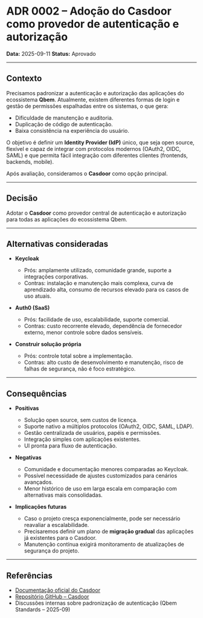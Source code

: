 # ADR 0002 – Adoção do Casdoor como provedor de autenticação e autorização

**Data:** 2025-09-11
**Status:** Aprovado

---

## Contexto

Precisamos padronizar a autenticação e autorização das aplicações do ecossistema **Qbem**.
Atualmente, existem diferentes formas de login e gestão de permissões espalhadas entre os sistemas, o que gera:

* Dificuldade de manutenção e auditoria.
* Duplicação de código de autenticação.
* Baixa consistência na experiência do usuário.

O objetivo é definir um **Identity Provider (IdP)** único, que seja open source,
flexível e capaz de integrar com protocolos modernos (OAuth2, OIDC, SAML) e que
permita fácil integração com diferentes clientes (frontends, backends, mobile).

Após avaliação, consideramos o **Casdoor** como opção principal.

---

## Decisão

Adotar o **Casdoor** como provedor central de autenticação e autorização para
todas as aplicações do ecossistema Qbem.

---

## Alternativas consideradas

* **Keycloak**

  * Prós: amplamente utilizado, comunidade grande, suporte a integrações corporativas.
  * Contras: instalação e manutenção mais complexa, curva de aprendizado alta,
  consumo de recursos elevado para os casos de uso atuais.

* **Auth0 (SaaS)**

  * Prós: facilidade de uso, escalabilidade, suporte comercial.
  * Contras: custo recorrente elevado, dependência de fornecedor externo, menor controle sobre dados sensíveis.

* **Construir solução própria**

  * Prós: controle total sobre a implementação.
  * Contras: alto custo de desenvolvimento e manutenção, risco de falhas de segurança, não é foco estratégico.

---

## Consequências

* **Positivas**

  * Solução open source, sem custos de licença.
  * Suporte nativo a múltiplos protocolos (OAuth2, OIDC, SAML, LDAP).
  * Gestão centralizada de usuários, papéis e permissões.
  * Integração simples com aplicações existentes.
  * UI pronta para fluxo de autenticação.

* **Negativas**

  * Comunidade e documentação menores comparadas ao Keycloak.
  * Possível necessidade de ajustes customizados para cenários avançados.
  * Menor histórico de uso em larga escala em comparação com alternativas mais consolidadas.

* **Implicações futuras**

  * Caso o projeto cresça exponencialmente, pode ser necessário reavaliar a escalabilidade.
  * Precisaremos definir um plano de **migração gradual** das aplicações já existentes para o Casdoor.
  * Manutenção contínua exigirá monitoramento de atualizações de segurança do projeto.

---

## Referências

* [Documentação oficial do Casdoor](https://casdoor.org/)
* [Repositório GitHub – Casdoor](https://github.com/casdoor/casdoor)
* Discussões internas sobre padronização de autenticação (Qbem Standards – 2025-09)
